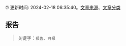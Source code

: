 :alarm_clock: 更新时间: 2024-02-18 06:35:40。[文章来源](/README.md)、[文章分类](/TAGS.md)

## 报告


> 关键字：`报告`、`月报`



